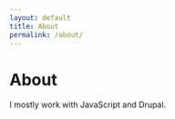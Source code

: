 ```yaml
---
layout: default
title: About
permalink: /about/
---
```


# About
I mostly work with JavaScript and Drupal.

